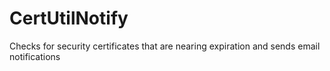 # CertUtilNotify
Checks for security certificates that are nearing expiration and sends email notifications
